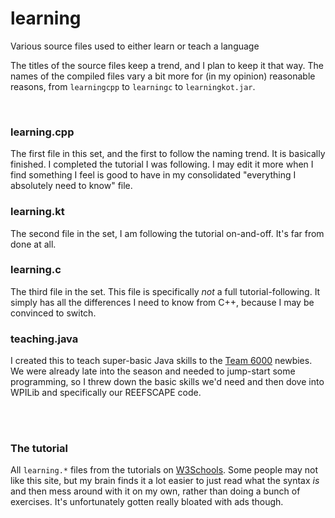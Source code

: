 # learning
Various source files used to either learn or teach a language

The titles of the source files keep a trend, and I plan to keep it that way. The names of the compiled files vary a bit more for (in my opinion) reasonable reasons, from `learningcpp` to `learningc` to `learningkot.jar`.

<br>

### learning.cpp
The first file in this set, and the first to follow the naming trend. It is basically finished. I completed the tutorial I was following. I may edit it more when I find something I feel is good to have in my consolidated "everything I absolutely need to know" file.

### learning.kt
The second file in the set, I am following the tutorial on-and-off. It's far from done at all.

### learning.c
The third file in the set. This file is specifically *not* a full tutorial-following. It simply has all the differences I need to know from C++, because I may be convinced to switch.

### teaching.java
I created this to teach super-basic Java skills to the [Team 6000](https://github.com/Team6000) newbies. We were already late into the season and needed to jump-start some programming, so I threw down the basic skills we'd need and then dove into WPILib and specifically our REEFSCAPE code.

<br><br>

### The tutorial
All `learning.*` files from the tutorials on [W3Schools](https://w3schools.com). Some people may not like this site, but my brain finds it a lot easier to just read what the syntax *is* and then mess around with it on my own, rather than doing a bunch of exercises. It's unfortunately gotten really bloated with ads though.
